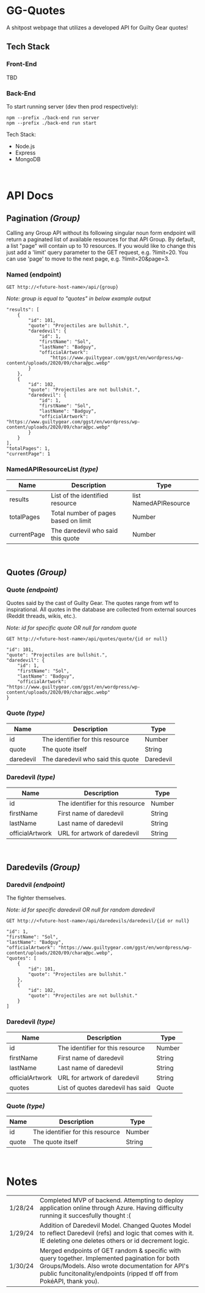 # GG-Quotes #
A shitpost webpage that utilizes a developed API for Guilty Gear quotes!

## Tech Stack ##
### Front-End ###

TBD

### Back-End ###

To start running server (dev then prod respectively):
```
npm --prefix ./back-end run server
npm --prefix ./back-end run start
```

Tech Stack:
- Node.js
- Express
- MongoDB

&nbsp;

# API Docs #
## Pagination _(Group)_ ##
Calling any Group API without its following singular noun form endpoint will return a paginated list of available resources for that API Group. By default, a list "page" will contain up to 10 resources. If you would like to change this just add a 'limit' query parameter to the GET request, e.g. ?limit=20. You can use 'page' to move to the next page, e.g. ?limit=20&page=3.
### Named (endpoint) ###
```GET http://<future-host-name>/api/{group}```

_Note: group is equal to "quotes" in below example output_
```
"results": [
    {
        "id": 101,
        "quote": "Projectiles are bullshit.",
        "daredevil": {
            "id": 1,
            "firstName": "Sol",
            "lastName": "Badguy",
            "officialArtwork":
                "https://www.guiltygear.com/ggst/en/wordpress/wp-content/uploads/2020/09/chara@pc.webp"
        }
    },
    {
        "id": 102,
        "quote": "Projectiles are not bullshit.",
        "daredevil": {
            "id": 1,
            "firstName": "Sol",
            "lastName": "Badguy",
            "officialArtwork": "https://www.guiltygear.com/ggst/en/wordpress/wp-content/uploads/2020/09/chara@pc.webp"
        }
    }
],
"totalPages": 1,
"currentPage": 1
```

### NamedAPIResourceList _(type)_ ###
| Name    | Description | Type |
| --------| ------------| -----|
| results  | List of the identified resource    | list NamedAPIResource |
| totalPages | Total number of pages based on limit | Number |
| currentPage    | The daredevil who said this quote    | Number |

&nbsp;

## Quotes _(Group)_ ##
### Quote _(endpoint)_ ###
Quotes said by the cast of Guilty Gear. The quotes range from wtf to inspirational. All quotes in the database are collected from external sources (Reddit threads, wikis, etc.).

_Note: id for specific quote OR null for random quote_

```GET http://<future-host-name>/api/quotes/quote/{id or null}```
```
"id": 101,
"quote": "Projectiles are bullshit.",
"daredevil": {
    "id": 1,
    "firstName": "Sol",
    "lastName": "Badguy",
    "officialArtwork": "https://www.guiltygear.com/ggst/en/wordpress/wp-content/uploads/2020/09/chara@pc.webp"
}
```

### Quote _(type)_ ###
| Name    | Description | Type |
| --------| ------------| -----|
| id  | The identifier for this resource    | Number |
| quote | The quote itself     | String |
| daredevil    | The daredevil who said this quote    | Daredevil |

### Daredevil _(type)_ ###
| Name    | Description | Type |
| --------| ------------| -----|
| id  | The identifier for this resource    | Number |
| firstName | First name of daredevil     | String |
| lastName    | Last name of daredevil    | String |
| officialArtwork | URL for artwork of daredevil | String |

&nbsp;

## Daredevils _(Group)_ ##
### Daredvil _(endpoint)_ ###
The fighter themselves.

_Note: id for specific daredevil OR null for random daredevil_

```GET http://<future-host-name>/api/daredevils/daredevil/{id or null}```
```
"id": 1,
"firstName": "Sol",
"lastName": "Badguy",
"officialArtwork": "https://www.guiltygear.com/ggst/en/wordpress/wp-content/uploads/2020/09/chara@pc.webp",
"quotes": [
    {
        "id": 101,
        "quote": "Projectiles are bullshit."
    },
    {
        "id": 102,
        "quote": "Projectiles are not bullshit."
    }
]
```

### Daredevil _(type)_ ###
| Name    | Description | Type |
| --------| ------------| -----|
| id  | The identifier for this resource    | Number |
| firstName | First name of daredevil     | String |
| lastName    | Last name of daredevil    | String |
| officialArtwork | URL for artwork of daredevil | String |
| quotes | List of quotes daredevil has said | Quote

### Quote _(type)_ ###
| Name    | Description | Type |
| --------| ------------| -----|
| id  | The identifier for this resource    | Number |
| quote | The quote itself     | String |

&nbsp;

# Notes #

|          |                                                                                                                                      |
|----------|--------------------------------------------------------------------------------------------------------------------------------------|
| 1/28/24  | Completed MVP of backend. Attempting to deploy application online through Azure. Having difficulty running it succesfully thought :( | 
| 1/29/24  | Addition of Daredevil Model. Changed Quotes Model to reflect Daredevil (refs) and logic that comes with it. IE deleting one deletes others or id decrement logic. |
| 1/30/24 | Merged endpoints of GET random & specific with query together. Implemented pagination for both Groups/Models. Also wrote documentation for API's public funcitonality/endpoints (ripped tf off from PokéAPI, thank you).

